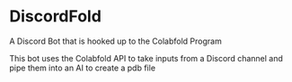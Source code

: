 # DiscordFold
A Discord Bot that is hooked up to the Colabfold Program

This bot uses the Colabfold API to take inputs from a Discord channel and pipe them into an AI to create a pdb file
